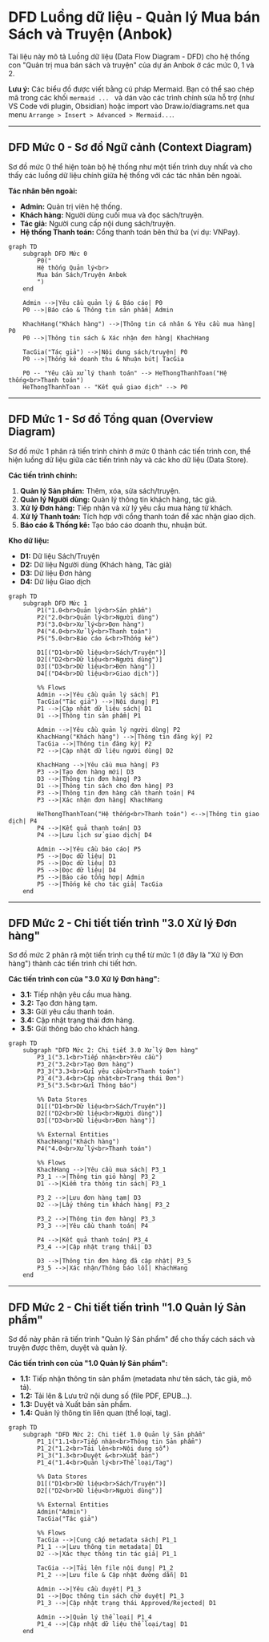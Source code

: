 
# DFD Luồng dữ liệu - Quản lý Mua bán Sách và Truyện (Anbok)

Tài liệu này mô tả Luồng dữ liệu (Data Flow Diagram - DFD) cho hệ thống con "Quản trị mua bán sách và truyện" của dự án Anbok ở các mức 0, 1 và 2.

**Lưu ý:** Các biểu đồ được viết bằng cú pháp Mermaid. Bạn có thể sao chép mã trong các khối ```mermaid ... ``` và dán vào các trình chỉnh sửa hỗ trợ (như VS Code với plugin, Obsidian) hoặc import vào Draw.io/diagrams.net qua menu `Arrange > Insert > Advanced > Mermaid...`.

---

## DFD Mức 0 - Sơ đồ Ngữ cảnh (Context Diagram)

Sơ đồ mức 0 thể hiện toàn bộ hệ thống như một tiến trình duy nhất và cho thấy các luồng dữ liệu chính giữa hệ thống với các tác nhân bên ngoài.

**Tác nhân bên ngoài:**
*   **Admin:** Quản trị viên hệ thống.
*   **Khách hàng:** Người dùng cuối mua và đọc sách/truyện.
*   **Tác giả:** Người cung cấp nội dung sách/truyện.
*   **Hệ thống Thanh toán:** Cổng thanh toán bên thứ ba (ví dụ: VNPay).

```mermaid
graph TD
    subgraph DFD Mức 0
        P0("
        Hệ thống Quản lý<br>
        Mua bán Sách/Truyện Anbok
        ")
    end

    Admin -->|Yêu cầu quản lý & Báo cáo| P0
    P0 -->|Báo cáo & Thông tin sản phẩm| Admin

    KhachHang("Khách hàng") -->|Thông tin cá nhân & Yêu cầu mua hàng| P0
    P0 -->|Thông tin sách & Xác nhận đơn hàng| KhachHang

    TacGia("Tác giả") -->|Nội dung sách/truyện| P0
    P0 -->|Thống kê doanh thu & Nhuận bút| TacGia

    P0 -- "Yêu cầu xử lý thanh toán" --> HeThongThanhToan("Hệ thống<br>Thanh toán")
    HeThongThanhToan -- "Kết quả giao dịch" --> P0
```

---

## DFD Mức 1 - Sơ đồ Tổng quan (Overview Diagram)

Sơ đồ mức 1 phân rã tiến trình chính ở mức 0 thành các tiến trình con, thể hiện luồng dữ liệu giữa các tiến trình này và các kho dữ liệu (Data Store).

**Các tiến trình chính:**
1.  **Quản lý Sản phẩm:** Thêm, xóa, sửa sách/truyện.
2.  **Quản lý Người dùng:** Quản lý thông tin khách hàng, tác giả.
3.  **Xử lý Đơn hàng:** Tiếp nhận và xử lý yêu cầu mua hàng từ khách.
4.  **Xử lý Thanh toán:** Tích hợp với cổng thanh toán để xác nhận giao dịch.
5.  **Báo cáo & Thống kê:** Tạo báo cáo doanh thu, nhuận bút.

**Kho dữ liệu:**
*   **D1:** Dữ liệu Sách/Truyện
*   **D2:** Dữ liệu Người dùng (Khách hàng, Tác giả)
*   **D3:** Dữ liệu Đơn hàng
*   **D4:** Dữ liệu Giao dịch

```mermaid
graph TD
    subgraph DFD Mức 1
        P1("1.0<br>Quản lý<br>Sản phẩm")
        P2("2.0<br>Quản lý<br>Người dùng")
        P3("3.0<br>Xử lý<br>Đơn hàng")
        P4("4.0<br>Xử lý<br>Thanh toán")
        P5("5.0<br>Báo cáo &<br>Thống kê")

        D1[("D1<br>Dữ liệu<br>Sách/Truyện")]
        D2[("D2<br>Dữ liệu<br>Người dùng")]
        D3[("D3<br>Dữ liệu<br>Đơn hàng")]
        D4[("D4<br>Dữ liệu<br>Giao dịch")]

        %% Flows
        Admin -->|Yêu cầu quản lý sách| P1
        TacGia("Tác giả") -->|Nội dung| P1
        P1 -->|Cập nhật dữ liệu sách| D1
        D1 -->|Thông tin sản phẩm| P1

        Admin -->|Yêu cầu quản lý người dùng| P2
        KhachHang("Khách hàng") -->|Thông tin đăng ký| P2
        TacGia -->|Thông tin đăng ký| P2
        P2 -->|Cập nhật dữ liệu người dùng| D2

        KhachHang -->|Yêu cầu mua hàng| P3
        P3 -->|Tạo đơn hàng mới| D3
        D3 -->|Thông tin đơn hàng| P3
        D1 -->|Thông tin sách cho đơn hàng| P3
        P3 -->|Thông tin đơn hàng cần thanh toán| P4
        P3 -->|Xác nhận đơn hàng| KhachHang

        HeThongThanhToan("Hệ thống<br>Thanh toán") <-->|Thông tin giao dịch| P4
        P4 -->|Kết quả thanh toán| D3
        P4 -->|Lưu lịch sử giao dịch| D4

        Admin -->|Yêu cầu báo cáo| P5
        P5 -->|Đọc dữ liệu| D1
        P5 -->|Đọc dữ liệu| D3
        P5 -->|Đọc dữ liệu| D4
        P5 -->|Báo cáo tổng hợp| Admin
        P5 -->|Thống kê cho tác giả| TacGia
    end
```

---

## DFD Mức 2 - Chi tiết tiến trình "3.0 Xử lý Đơn hàng"

Sơ đồ mức 2 phân rã một tiến trình cụ thể từ mức 1 (ở đây là "Xử lý Đơn hàng") thành các tiến trình chi tiết hơn.

**Các tiến trình con của "3.0 Xử lý Đơn hàng":**
*   **3.1:** Tiếp nhận yêu cầu mua hàng.
*   **3.2:** Tạo đơn hàng tạm.
*   **3.3:** Gửi yêu cầu thanh toán.
*   **3.4:** Cập nhật trạng thái đơn hàng.
*   **3.5:** Gửi thông báo cho khách hàng.

```mermaid
graph TD
    subgraph "DFD Mức 2: Chi tiết 3.0 Xử lý Đơn hàng"
        P3_1("3.1<br>Tiếp nhận<br>Yêu cầu")
        P3_2("3.2<br>Tạo Đơn hàng")
        P3_3("3.3<br>Gửi yêu cầu<br>Thanh toán")
        P3_4("3.4<br>Cập nhật<br>Trạng thái Đơn")
        P3_5("3.5<br>Gửi Thông báo")

        %% Data Stores
        D1[("D1<br>Dữ liệu<br>Sách/Truyện")]
        D2[("D2<br>Dữ liệu<br>Người dùng")]
        D3[("D3<br>Dữ liệu<br>Đơn hàng")]

        %% External Entities
        KhachHang("Khách hàng")
        P4("4.0<br>Xử lý<br>Thanh toán")

        %% Flows
        KhachHang -->|Yêu cầu mua sách| P3_1
        P3_1 -->|Thông tin giỏ hàng| P3_2
        D1 -->|Kiểm tra thông tin sách| P3_1
        
        P3_2 -->|Lưu đơn hàng tạm| D3
        D2 -->|Lấy thông tin khách hàng| P3_2
        
        P3_2 -->|Thông tin đơn hàng| P3_3
        P3_3 -->|Yêu cầu thanh toán| P4

        P4 -->|Kết quả thanh toán| P3_4
        P3_4 -->|Cập nhật trạng thái| D3

        D3 -->|Thông tin đơn hàng đã cập nhật| P3_5
        P3_5 -->|Xác nhận/Thông báo lỗi| KhachHang
    end
```

---

## DFD Mức 2 - Chi tiết tiến trình "1.0 Quản lý Sản phẩm"

Sơ đồ này phân rã tiến trình "Quản lý Sản phẩm" để cho thấy cách sách và truyện được thêm, duyệt và quản lý.

**Các tiến trình con của "1.0 Quản lý Sản phẩm":**
*   **1.1:** Tiếp nhận thông tin sản phẩm (metadata như tên sách, tác giả, mô tả).
*   **1.2:** Tải lên & Lưu trữ nội dung số (file PDF, EPUB...).
*   **1.3:** Duyệt và Xuất bản sản phẩm.
*   **1.4:** Quản lý thông tin liên quan (thể loại, tag).

```mermaid
graph TD
    subgraph "DFD Mức 2: Chi tiết 1.0 Quản lý Sản phẩm"
        P1_1("1.1<br>Tiếp nhận<br>Thông tin Sản phẩm")
        P1_2("1.2<br>Tải lên<br>Nội dung số")
        P1_3("1.3<br>Duyệt &<br>Xuất bản")
        P1_4("1.4<br>Quản lý<br>Thể loại/Tag")

        %% Data Stores
        D1[("D1<br>Dữ liệu<br>Sách/Truyện")]
        D2[("D2<br>Dữ liệu<br>Người dùng")]

        %% External Entities
        Admin("Admin")
        TacGia("Tác giả")
        
        %% Flows
        TacGia -->|Cung cấp metadata sách| P1_1
        P1_1 -->|Lưu thông tin metadata| D1
        D2 -->|Xác thực thông tin tác giả| P1_1

        TacGia -->|Tải lên file nội dung| P1_2
        P1_2 -->|Lưu file & Cập nhật đường dẫn| D1

        Admin -->|Yêu cầu duyệt| P1_3
        D1 -->|Đọc thông tin sách chờ duyệt| P1_3
        P1_3 -->|Cập nhật trạng thái Approved/Rejected| D1
        
        Admin -->|Quản lý thể loại| P1_4
        P1_4 -->|Cập nhật dữ liệu thể loại/tag| D1
    end
``` 